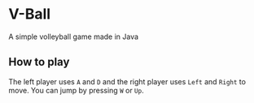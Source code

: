 # V-Ball 

A simple volleyball game made in Java 

## How to play

The left player uses ``A`` and ``D`` and the right player uses ``Left`` and ``Right`` to move.
You can jump by pressing ``W`` or ``Up``.